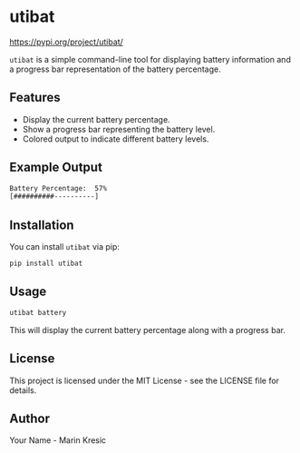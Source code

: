 # utibat

https://pypi.org/project/utibat/

`utibat` is a simple command-line tool for displaying battery information and a progress bar representation of the battery percentage.
## Features

- Display the current battery percentage.
- Show a progress bar representing the battery level.
- Colored output to indicate different battery levels.

## Example Output
```sh
Battery Percentage:  57%
[##########----------]
```

## Installation

You can install `utibat` via pip:

```sh
pip install utibat
```

## Usage
```sh
utibat battery
```
This will display the current battery percentage along with a progress bar.

## License
This project is licensed under the MIT License - see the LICENSE file for details.

## Author
Your Name - Marin Kresic
